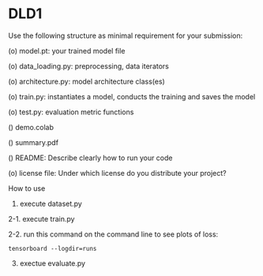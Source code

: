 # DLD1
Use the following structure as minimal requirement for your submission:

(o) model.pt: your trained model file

(o) data_loading.py: preprocessing, data iterators

(o) architecture.py: model architecture class(es)

(o) train.py: instantiates a model, conducts the training and saves the model

(o) test.py: evaluation metric functions

() demo.colab

() summary.pdf

() README: Describe clearly how to run your code

(o) license file: Under which license do you distribute your project?

How to use 
1. execute dataset.py

2-1. execute train.py 

2-2. run this command on the command line to see plots of loss: 
```
tensorboard --logdir=runs
```
3. exectue evaluate.py 
